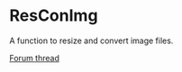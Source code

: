 # ResConImg
A function to resize and convert image files.

[Forum thread](https://autohotkey.com/boards/viewtopic.php?t=2505)
